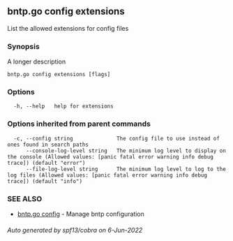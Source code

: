 ## bntp.go config extensions

List the allowed extensions for config files

### Synopsis

A longer description

```
bntp.go config extensions [flags]
```

### Options

```
  -h, --help   help for extensions
```

### Options inherited from parent commands

```
  -c, --config string              The config file to use instead of ones found in search paths
      --console-log-level string   The minimum log level to display on the console (Allowed values: [panic fatal error warning info debug trace]) (default "error")
      --file-log-level string      The minimum log level to log to the log files (Allowed values: [panic fatal error warning info debug trace]) (default "info")
```

### SEE ALSO

* [bntp.go config](bntp.go_config.md)	 - Manage bntp configuration

###### Auto generated by spf13/cobra on 6-Jun-2022
